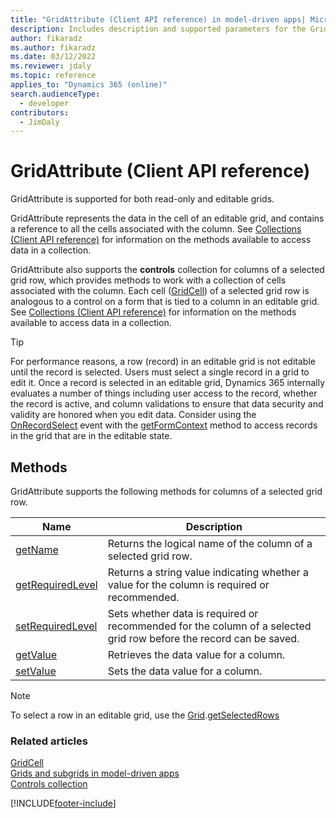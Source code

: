 ```yaml
---
title: "GridAttribute (Client API reference) in model-driven apps| MicrosoftDocs"
description: Includes description and supported parameters for the GridAttribute method.
author: fikaradz
ms.author: fikaradz
ms.date: 03/12/2022
ms.reviewer: jdaly
ms.topic: reference
applies_to: "Dynamics 365 (online)"
search.audienceType: 
  - developer
contributors:
  - JimDaly
---
```

# GridAttribute (Client API reference)

GridAttribute is supported for both read-only and editable grids.

GridAttribute represents the data in the cell of an editable grid, and contains a reference to all the cells associated with the column. See [Collections (Client API reference)](../collections.md) for information on the methods available to access data in a collection.

GridAttribute also supports the **controls** collection for columns of a selected grid row, which provides methods to work with a collection of cells associated with the column. Each cell ([GridCell](gridcell.md)) of a selected grid row is analogous to a control on a form that is tied to a column in an editable grid. See [Collections (Client API reference)](../collections.md) for information on the methods available to access data in a collection.

>[!TIP]
>For performance reasons, a row (record) in an editable grid is not editable until the record is selected. Users must select a single record in a grid to edit it. Once a record is selected in an editable grid, Dynamics 365 internally evaluates a number of things including user access to the record, whether the record is active, and column validations to ensure that data security and validity are honored when you edit data. Consider using the [OnRecordSelect](../events/grid-onrecordselect.md) event with the [getFormContext](../executioncontext/getFormContext.md) method to access records in the grid that are in the editable state.

## Methods

GridAttribute supports the following methods for columns of a selected grid row.

|Name|Description|
|--|--|
|[getName](../attributes/getName.md)|Returns the logical name of the column of a selected grid row.|
|[getRequiredLevel](../attributes/getRequiredLevel.md)| Returns a string value indicating whether a value for the column is required or recommended.|
|[setRequiredLevel](../attributes/setRequiredLevel.md)| Sets whether data is required or recommended for the column of a selected grid row before the record can be saved.|
|[getValue](../attributes/getValue.md)| Retrieves the data value for a column.|
|[setValue](../attributes/setValue.md)| Sets the data value for a column.|

>[!NOTE]
>To select a row in an editable grid, use the [Grid](grid.md).[getSelectedRows](grid/getSelectedRows.md)

### Related articles

[GridCell](gridcell.md)   
[Grids and subgrids in model-driven apps](../grids.md)   
[Controls collection](../attributes/controls-collection.md)

[!INCLUDE[footer-include](../../../../../includes/footer-banner.md)]
